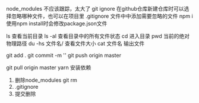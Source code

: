 node_modules 不应该跟踪，太大了
git ignore 在github仓库新建仓库时可以选择忽略哪种文件，也可以在项目里 .gitignore 文件中中添加需要忽略的文件
npm i 使用npm install时会修改package.json文件

ls  查看当前目录
ls -al 查看目录中的所有文件状态
cd 进入目录
pwd 当前的绝对物理路径
du -hs 文件名/ 查看文件大小
cat 文件名 输出文件

git add .
git commit -m ''
git push origin master

git pull origin master
yarn 安装依赖

1.  删除node_modules
    git rm
2. .gitignore
3. 提交删除